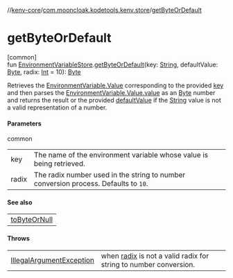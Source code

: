 //[kenv-core](../../index.md)/[com.mooncloak.kodetools.kenv.store](index.md)/[getByteOrDefault](get-byte-or-default.md)

# getByteOrDefault

[common]\
fun [EnvironmentVariableStore](-environment-variable-store/index.md).[getByteOrDefault](get-byte-or-default.md)(key: [String](https://kotlinlang.org/api/latest/jvm/stdlib/kotlin/-string/index.html), defaultValue: [Byte](https://kotlinlang.org/api/latest/jvm/stdlib/kotlin/-byte/index.html), radix: [Int](https://kotlinlang.org/api/latest/jvm/stdlib/kotlin/-int/index.html) = 10): [Byte](https://kotlinlang.org/api/latest/jvm/stdlib/kotlin/-byte/index.html)

Retrieves the [EnvironmentVariable.Value](../com.mooncloak.kodetools.kenv/-environment-variable/-value/index.md) corresponding to the provided [key](get-byte-or-default.md) and then parses the [EnvironmentVariable.Value.value](https://kotlinlang.org/api/latest/jvm/stdlib/kotlin/-string/index.html) as an [Byte](https://kotlinlang.org/api/latest/jvm/stdlib/kotlin/-byte/index.html) number and returns the result or the provided [defaultValue](get-byte-or-default.md) if the [String](https://kotlinlang.org/api/latest/jvm/stdlib/kotlin/-string/index.html) value is not a valid representation of a number.

#### Parameters

common

| | |
|---|---|
| key | The name of the environment variable whose value is being retrieved. |
| radix | The radix number used in the string to number conversion process. Defaults to `10`. |

#### See also

| |
|---|
| [toByteOrNull](https://kotlinlang.org/api/latest/jvm/stdlib/kotlin.text/index.html) |

#### Throws

| | |
|---|---|
| [IllegalArgumentException](https://kotlinlang.org/api/latest/jvm/stdlib/kotlin/-illegal-argument-exception/index.html) | when [radix](get-byte-or-default.md) is not a valid radix for string to number conversion. |
